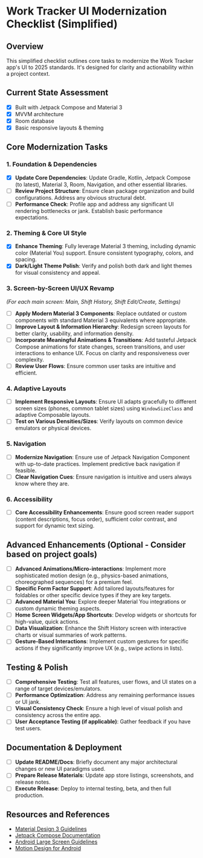 # Work Tracker UI Modernization Checklist (Simplified)

## Overview
This simplified checklist outlines core tasks to modernize the Work Tracker app's UI to 2025 standards. It's designed for clarity and actionability within a project context.

## Current State Assessment
- [x] Built with Jetpack Compose and Material 3
- [x] MVVM architecture
- [x] Room database
- [x] Basic responsive layouts & theming

## Core Modernization Tasks

### 1. Foundation & Dependencies
- [x] **Update Core Dependencies**: Update Gradle, Kotlin, Jetpack Compose (to latest), Material 3, Room, Navigation, and other essential libraries.
- [ ] **Review Project Structure**: Ensure clean package organization and build configurations. Address any obvious structural debt.
- [ ] **Performance Check**: Profile app and address any significant UI rendering bottlenecks or jank. Establish basic performance expectations.

### 2. Theming & Core UI Style
- [x] **Enhance Theming**: Fully leverage Material 3 theming, including dynamic color (Material You) support. Ensure consistent typography, colors, and spacing.
- [x] **Dark/Light Theme Polish**: Verify and polish both dark and light themes for visual consistency and appeal.

### 3. Screen-by-Screen UI/UX Revamp
*(For each main screen: Main, Shift History, Shift Edit/Create, Settings)*
- [ ] **Apply Modern Material 3 Components**: Replace outdated or custom components with standard Material 3 equivalents where appropriate.
- [ ] **Improve Layout & Information Hierarchy**: Redesign screen layouts for better clarity, usability, and information density.
- [ ] **Incorporate Meaningful Animations & Transitions**: Add tasteful Jetpack Compose animations for state changes, screen transitions, and user interactions to enhance UX. Focus on clarity and responsiveness over complexity.
- [ ] **Review User Flows**: Ensure common user tasks are intuitive and efficient.

### 4. Adaptive Layouts
- [ ] **Implement Responsive Layouts**: Ensure UI adapts gracefully to different screen sizes (phones, common tablet sizes) using `WindowSizeClass` and adaptive Composable layouts.
- [ ] **Test on Various Densities/Sizes**: Verify layouts on common device emulators or physical devices.

### 5. Navigation
- [ ] **Modernize Navigation**: Ensure use of Jetpack Navigation Component with up-to-date practices. Implement predictive back navigation if feasible.
- [ ] **Clear Navigation Cues**: Ensure navigation is intuitive and users always know where they are.

### 6. Accessibility
- [ ] **Core Accessibility Enhancements**: Ensure good screen reader support (content descriptions, focus order), sufficient color contrast, and support for dynamic text sizing.

## Advanced Enhancements (Optional - Consider based on project goals)

- [ ] **Advanced Animations/Micro-interactions**: Implement more sophisticated motion design (e.g., physics-based animations, choreographed sequences) for a premium feel.
- [ ] **Specific Form Factor Support**: Add tailored layouts/features for foldables or other specific device types if they are key targets.
- [ ] **Advanced Material You**: Explore deeper Material You integrations or custom dynamic theming aspects.
- [ ] **Home Screen Widgets/App Shortcuts**: Develop widgets or shortcuts for high-value, quick actions.
- [ ] **Data Visualization**: Enhance the Shift History screen with interactive charts or visual summaries of work patterns.
- [ ] **Gesture-Based Interactions**: Implement custom gestures for specific actions if they significantly improve UX (e.g., swipe actions in lists).

## Testing & Polish

- [ ] **Comprehensive Testing**: Test all features, user flows, and UI states on a range of target devices/emulators.
- [ ] **Performance Optimization**: Address any remaining performance issues or UI jank.
- [ ] **Visual Consistency Check**: Ensure a high level of visual polish and consistency across the entire app.
- [ ] **User Acceptance Testing (if applicable)**: Gather feedback if you have test users.

## Documentation & Deployment

- [ ] **Update README/Docs**: Briefly document any major architectural changes or new UI paradigms used.
- [ ] **Prepare Release Materials**: Update app store listings, screenshots, and release notes.
- [ ] **Execute Release**: Deploy to internal testing, beta, and then full production.

## Resources and References

- [Material Design 3 Guidelines](https://m3.material.io/)
- [Jetpack Compose Documentation](https://developer.android.com/jetpack/compose)
- [Android Large Screen Guidelines](https://developer.android.com/guide/topics/large-screens/support-different-screen-sizes)
- [Motion Design for Android](https://material.io/design/motion/understanding-motion.html)
